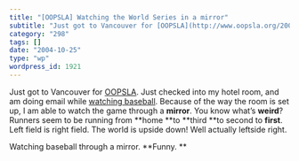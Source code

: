 ```yaml
---
title: "[OOPSLA] Watching the World Series in a mirror"
subtitle: "Just got to Vancouver for [OOPSLA](http://www.oopsla.org/2004/ShowPage.do?id=Home). Just checked int..."
category: "298"
tags: []
date: "2004-10-25"
type: "wp"
wordpress_id: 1921
---
```

Just got to Vancouver for [OOPSLA](http://www.oopsla.org/2004/ShowPage.do?id=Home). Just checked into my hotel room, and am doing email while [watching baseball](http://mlb.mlb.com/mlb/gameday/gd2004.html?2004_10_24_slnmlb_bosmlb_1). Because of the way the room is set up, I am able to watch the game through a **mirror**. 
You know what’s **weird**? Runners seem to be running from **home **to **third **to second to **first**. Left field is right field. The world is upside down! Well actually leftside right. 

Watching baseball through a mirror. **Funny. **